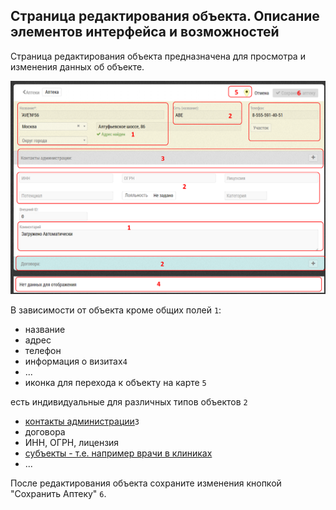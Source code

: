 ## Страница редактирования объекта. Описание элементов интерфейса и возможностей

Страница редактирования объекта предназначена для просмотра и изменения данных об объекте.

![](../images/database-object-edit.png)

В зависимости от объекта кроме общих полей `1`:

- название
- адрес
- телефон
- информация о визитах`4`
- ...
- иконка для перехода к объекту на карте `5`

есть индивидуальные для различных типов объектов `2`

- [контакты администрации](database-object-contact.html)`3`
- договора
- ИНН, ОГРН, лицензия
- [субъекты - т.е. например врачи в клиниках](database-object-subjects.html)
- ...

После редактирования объекта сохраните изменения кнопкой "Сохранить Аптеку" `6`.
